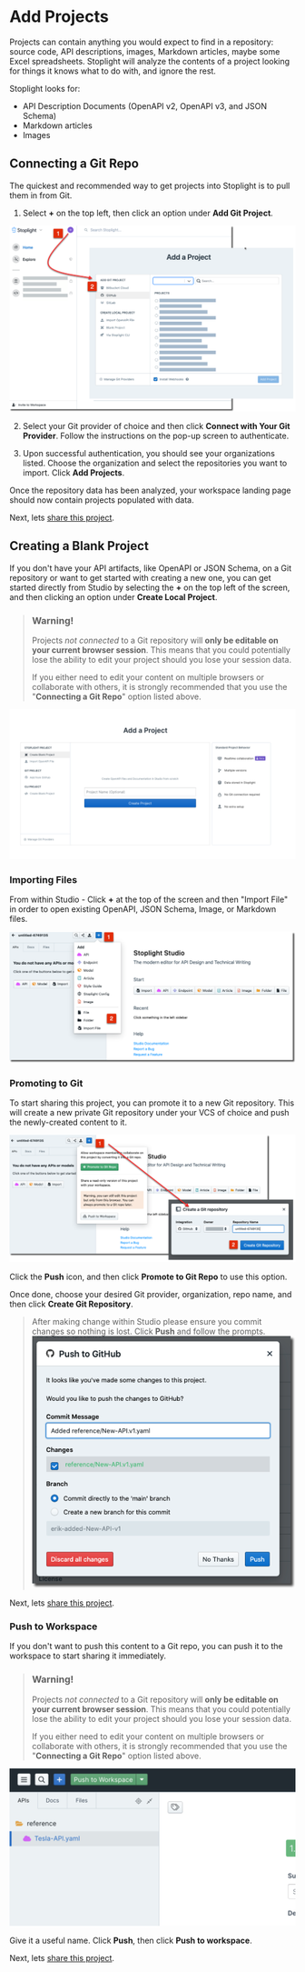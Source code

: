 # Add Projects

Projects can contain anything you would expect to find in a repository: source code, API descriptions, images, Markdown articles, maybe some Excel spreadsheets. Stoplight will analyze the contents of a project looking for things it knows what to do with, and ignore the rest.

Stoplight looks for: 

- API Description Documents (OpenAPI v2, OpenAPI v3, and JSON Schema)
- Markdown articles
- Images

## Connecting a Git Repo

The quickest and recommended way to get projects into Stoplight is to pull them in from Git.

1. Select **+** on the top left, then click an option under **Add Git Project**.

![add-projects](../assets/images/add_git_project.png)

2. Select your Git provider of choice and then click **Connect with Your Git Provider**. Follow the instructions on the pop-up screen to authenticate.

3. Upon successful authentication, you should see your organizations listed. Choose the organization and select the repositories you want to import. Click **Add Projects**.

Once the repository data has been analyzed, your workspace landing page should now contain projects populated with data.

Next, lets [share this project](share-documentation-quickstart.md). 

## Creating a Blank Project

If you don't have your API artifacts, like OpenAPI or JSON Schema, on a Git repository or want to get started with creating a new one, you can get started directly from Studio by selecting the **+** on the top left of the screen, and then clicking an option under **Create Local Project**.

<!-- theme: danger -->

> ### Warning!
>
> Projects *not connected* to a Git repository will **only be editable on your current browser session**. This means that you could potentially lose the ability to edit your project should you lose your session data.
> 
> If you either need to edit your content on multiple browsers or collaborate with others, it is strongly recommended that you use the "**Connecting a Git Repo**" option listed above.

![start a new project](../assets/images/add_local_project.png)

### Importing Files

From within Studio - Click **+** at the top of the screen and then "Import File" in order to open existing OpenAPI, JSON Schema, Image, or Markdown files.

![import existing file](../assets/images/import_files.png)

### Promoting to Git

To start sharing this project, you can promote it to a new Git repository. This will create a new private Git repository under your VCS of choice and push the newly-created content to it.

![promote-to-git](../assets/images/git_promote.png)

Click the **Push** icon, and then click **Promote to Git Repo** to use this option.

Once done, choose your desired Git provider, organization, repo name, and then click **Create Git Repository**.

<!-- theme: warning -->

> After making change within Studio please ensure you commit changes so nothing is lost. Click **Push** and follow the prompts.
> ![commit-to-git](../assets/images/git_commit.png)

Next, lets [share this project](share-documentation-quickstart.md). 

### Push to Workspace

If you don't want to push this content to a Git repo, you can push it to the workspace to start sharing it immediately.

<!-- theme: danger -->

> ### Warning!
>
> Projects *not connected* to a Git repository will **only be editable on your current browser session**. This means that you could potentially lose the ability to edit your project should you lose your session data.
> 
> If you either need to edit your content on multiple browsers or collaborate with others, it is strongly recommended that you use the "**Connecting a Git Repo**" option listed above.

![push-to-workspace](../assets/images/push_to_workspace.png)

Give it a useful name. Click **Push**, then click **Push to workspace**. 

Next, lets [share this project](share-documentation-quickstart.md). 
